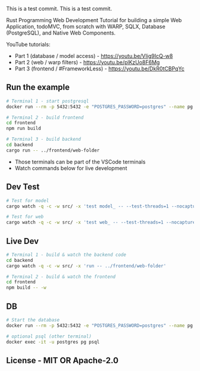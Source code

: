 
This is a test commit.
This is a test commit.

Rust Programming Web Development Tutorial for building a simple Web Application, todoMVC, from scratch with WARP, SQLX, Database (PostgreSQL), and Native Web Components.

YouTube tutorials: 

- Part 1 (database / model access) - https://youtu.be/VIig9IcQ-w8
- Part 2 (web / warp filters) - https://youtu.be/plKzUo8F6Mg
- Part 3 (frontend / #FrameworkLess) - https://youtu.be/DkR0tCBPqYc

## Run the example

```sh
# Terminal 1 - start postgresql
docker run --rm -p 5432:5432 -e "POSTGRES_PASSWORD=postgres" --name pg postgres:14

# Terminal 2 - build frontend
cd frontend
npm run build

# Terminal 3 - build backend
cd backend
cargo run -- ../frontend/web-folder
```

- Those terminals can be part of the VSCode terminals
- Watch commands below for live development

## Dev Test 

```sh
# Test for model
cargo watch -q -c -w src/ -x 'test model_ -- --test-threads=1 --nocapture'

# Test for web
cargo watch -q -c -w src/ -x 'test web_ -- --test-threads=1 --nocapture'
```

## Live Dev

```sh
# Terminal 1 - build & watch the backend code
cd backend
cargo watch -q -c -w src/ -x 'run -- ../frontend/web-folder'

# Terminal 2 - build & watch the frontend
cd frontend
npm build -- -w
```

## DB

```sh
# Start the database
docker run --rm -p 5432:5432 -e "POSTGRES_PASSWORD=postgres" --name pg postgres:14

# optional psql (other terminal) 
docker exec -it -u postgres pg psql
```

## License - MIT OR Apache-2.0

